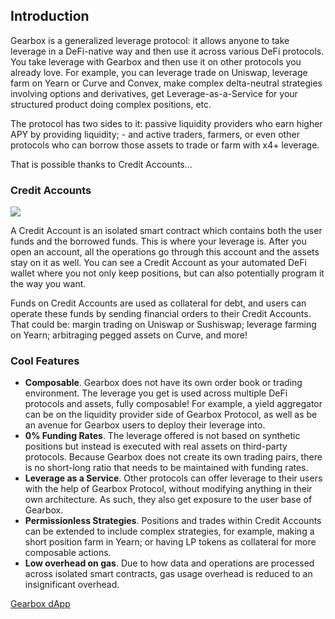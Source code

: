 ## Introduction

Gearbox is a generalized leverage protocol: it allows anyone to take leverage in a DeFi-native way and then use it across various DeFi protocols. You take leverage with Gearbox and then use it on other protocols you already love. For example, you can leverage trade on Uniswap, leverage farm on Yearn or Curve and Convex, make complex delta-neutral strategies involving options and derivatives, get Leverage-as-a-Service for your structured product doing complex positions, etc.

The protocol has two sides to it: passive liquidity providers who earn higher APY by providing liquidity; - and active traders, farmers, or even other protocols who can borrow those assets to trade or farm with x4+ leverage.

That is possible thanks to Credit Accounts…

### Credit Accounts

![](/images/leverageinfra.png)

A Credit Account is an isolated smart contract which contains both the user funds and the borrowed funds. This is where your leverage is. After you open an account, all the operations go through this account and the assets stay on it as well. You can see a Credit Account as your automated DeFi wallet where you not only keep positions, but can also potentially program it the way you want.

Funds on Credit Accounts are used as collateral for debt, and users can operate these funds by sending financial orders to their Credit Accounts. That could be: margin trading on Uniswap or Sushiswap; leverage farming on Yearn; arbitraging pegged assets on Curve, and more!


### Cool Features

- **Composable**. Gearbox does not have its own order book or trading environment. The leverage you get is used across multiple DeFi protocols and assets, fully composable! For example, a yield aggregator can be on the liquidity provider side of Gearbox Protocol, as well as be an avenue for Gearbox users to deploy their leverage into.
- **0% Funding Rates**. The leverage offered is not based on synthetic positions but instead is executed with real assets on third-party protocols. Because Gearbox does not create its own trading pairs, there is no short-long ratio that needs to be maintained with funding rates.
- **Leverage as a Service**. Other protocols can offer leverage to their users with the help of Gearbox Protocol, without modifying anything in their own architecture. As such, they also get exposure to the user base of Gearbox.
- **Permissionless Strategies**. Positions and trades within Credit Accounts can be extended to include complex strategies, for example, making a short position farm in Yearn; or having LP tokens as collateral for more composable actions.
- **Low overhead on gas**. Due to how data and operations are processed across isolated smart contracts, gas usage overhead is reduced to an insignificant overhead.


[Gearbox dApp](https://gearbox.fi/)